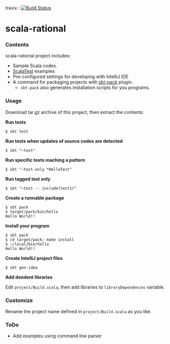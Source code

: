 

travix : [![Build Status](https://travis-ci.org/katoy/scala_rational.png)](https://travis-ci.org/katoy/scala_rational) 

scala-rational
=========


### Contents

scala-rational project includes:
- Sample Scala codes.
- [ScalaTest](http://www.scalatest.org/) examples
- Pre-configured settings for developing with IntelliJ IDE
- A command for packaging projects with [sbt-pack](http://github.com/xerial/sbt-pack) plugin.
  - `sbt-pack` also generates installation scripts for you programs.

### Usage

Download tar.gz archive of this project, then extract the contents:

**Run tests**

    $ sbt test

**Run tests when updates of source codes are detected**
   
    $ sbt "~test"

**Run specific tests maching a pattern**

    $ sbt "~test-only *HelloTest"

**Run tagged test only**

    $ sbt "~test -- include(test1)"

**Create a runnable package**
  
    $ sbt pack
    $ target/pack/bin/hello
    Hello World!!

**Install your program**

    $ sbt pack
    $ cd target/pack; make install
    $ ~/local/bin/hello
    Hello World!!

**Create IntelliJ project files**

    $ sbt gen-idea

**Add dendent libraries**

Edit `project/Build.scala`, then add libraries to `libraryDependences` variable.

### Customize

Rename the project name defined in `project/Build.scala` as you like.

### ToDo

- Add examples using command line parser

